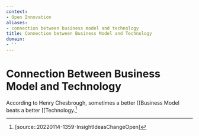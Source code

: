 ```yaml
---
context:
- Open Innovation
aliases:
- connection between business model and technology
title: Connection between Business Model and Technology
domain:
- ''
---
```


# Connection Between Business Model and Technology

According to Henry Chesbrough, sometimes a better [[Business Model beats a better [[Technology.[^1]

[^1]: [source::20220114-1359-InsightIdeasChangeOpen]
